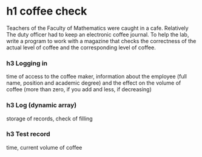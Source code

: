 h1 coffee check
=====================
Teachers of the Faculty of Mathematics were caught in a cafe. Relatively
The duty officer had to keep an electronic coffee journal. To help the lab, write a program to work with a magazine that checks the correctness of the actual level of coffee and the corresponding level of coffee.
### h3 Logging in
time of access to the coffee maker, information about the employee (full name, position
and academic degree) and the effect on the volume of coffee (more than zero, if you add and less,
if decreasing)
### h3 Log (dynamic array)
storage of records, check of filling
### h3 Test record
time, current volume of coffee
